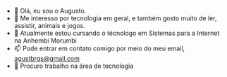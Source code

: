 - 👋 Olá, eu sou o Augusto.
- 👀 Me interesso por tecnologia em geral, e também gosto muito de ler, assistir, animais e jogos.
- 🌱 Atualmente estou cursando o técnologo em Sistemas para a Internet na Anhembi Morumbi
- 📫 Pode entrar em contato comigo por meio do meu email, agustbrgs@gmail.com
- 👔 Procuro trabalho na área de tecnologia

